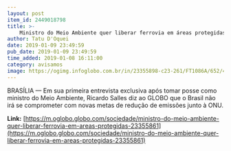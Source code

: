 ```yaml
---
layout: post
item_id: 2449018798
title: >-
    Ministro do Meio Ambiente quer liberar ferrovia em áreas protegidas
author: Tatu D'Oquei
date: 2019-01-09 23:49:59
pub_date: 2019-01-09 23:49:59
time_added: 2019-01-08 16:11:00
category: avisamos
image: https://ogimg.infoglobo.com.br/in/23355898-c23-261/FT1086A/652/45660021485_7046368e3b_o.jpg
---
```


BRASÍLIA — Em sua primeira entrevista exclusiva após tomar posse como ministro do Meio Ambiente, Ricardo Salles diz ao GLOBO que o Brasil não irá se comprometer com novas metas de redução de emissões junto à ONU.

**Link:** [https://m.oglobo.globo.com/sociedade/ministro-do-meio-ambiente-quer-liberar-ferrovia-em-areas-protegidas-23355861](https://m.oglobo.globo.com/sociedade/ministro-do-meio-ambiente-quer-liberar-ferrovia-em-areas-protegidas-23355861)


